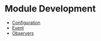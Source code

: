 # Module Development
- [Configuration](Module/Configuration)
- [Event](Module/Event)
- [Observers](Module/Observer)


